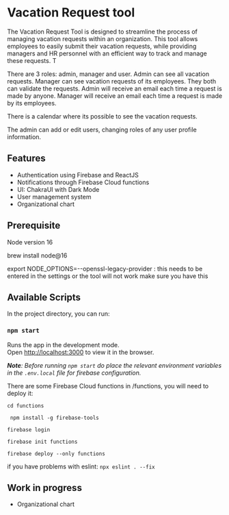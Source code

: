 


# Vacation Request tool

The Vacation Request Tool is designed to streamline the process of managing vacation requests within an organization. This tool allows employees to easily submit their vacation requests, while providing managers and HR personnel with an efficient way to track and manage these requests. T

There are 3 roles: admin, manager and user. Admin can see all vacation requests. Manager can see vacation requests of its employees. They both can validate the requests. Admin will receive an email each time a request is made by anyone. Manager will receive an email each time a request is made by its employees. 

There is a calendar where its possible to see the vacation requests.

The admin can add or edit users, changing roles of any user profile information.


## Features

- Authentication using Firebase and ReactJS
- Notifications through Firebase Cloud functions
- UI: ChakraUI with Dark Mode
- User management system
- Organizational chart


## Prerequisite

Node version 16

brew install node@16

export NODE_OPTIONS=--openssl-legacy-provider : this needs to be entered in the settings or the tool will not work make sure you have this


## Available Scripts

In the project directory, you can run:

### `npm start`

Runs the app in the development mode.\
Open [http://localhost:3000](http://localhost:3000) to view it in the browser.

_**Note**: Before running `npm start` do place the relevant environment variables in the `.env.local` file for firebase configuration._


There are some Firebase Cloud functions in /functions, you will need to deploy it:

 `cd functions`

 ` npm install -g firebase-tools`

 `firebase login`

 `firebase init functions`

 `firebase deploy --only functions`

if you have problems with eslint:
 `npx eslint . --fix`


## Work in progress

- Organizational chart



